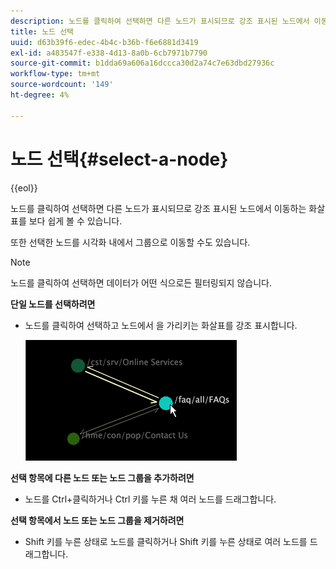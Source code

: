 ```yaml
---
description: 노드를 클릭하여 선택하면 다른 노드가 표시되므로 강조 표시된 노드에서 이동하는 화살표를 보다 쉽게 볼 수 있습니다.
title: 노드 선택
uuid: d63b39f6-edec-4b4c-b36b-f6e6881d3419
exl-id: a483547f-e338-4d13-8a0b-6cb7971b7790
source-git-commit: b1dda69a606a16dccca30d2a74c7e63dbd27936c
workflow-type: tm+mt
source-wordcount: '149'
ht-degree: 4%

---
```


# 노드 선택{#select-a-node}

{{eol}}

노드를 클릭하여 선택하면 다른 노드가 표시되므로 강조 표시된 노드에서 이동하는 화살표를 보다 쉽게 볼 수 있습니다.

또한 선택한 노드를 시각화 내에서 그룹으로 이동할 수도 있습니다.

>[!NOTE]
>
>노드를 클릭하여 선택하면 데이터가 어떤 식으로든 필터링되지 않습니다.

**단일 노드를 선택하려면**

* 노드를 클릭하여 선택하고 노드에서 을 가리키는 화살표를 강조 표시합니다.

   ![](assets/vis_2DProcessMap_SelectNode.png)

**선택 항목에 다른 노드 또는 노드 그룹을 추가하려면**

* 노드를 Ctrl+클릭하거나 Ctrl 키를 누른 채 여러 노드를 드래그합니다.

**선택 항목에서 노드 또는 노드 그룹을 제거하려면**

* Shift 키를 누른 상태로 노드를 클릭하거나 Shift 키를 누른 상태로 여러 노드를 드래그합니다.
